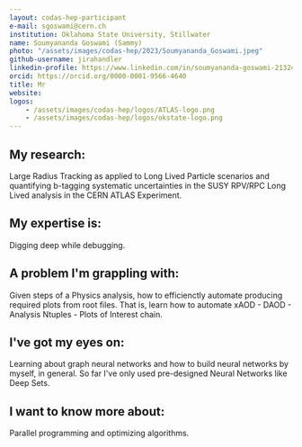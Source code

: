 ```yaml
---
layout: codas-hep-participant
e-mail: sgoswami@cern.ch
institution: Oklahoma State University, Stillwater
name: Soumyananda Goswami (Sammy)
photo: "/assets/images/codas-hep/2023/Soumyananda_Goswami.jpeg"
github-username: jirahandler
linkedin-profile: https://www.linkedin.com/in/soumyananda-goswami-213241218/
orcid: https://orcid.org/0000-0001-9566-4640
title: Mr
website:
logos:
    - /assets/images/codas-hep/logos/ATLAS-logo.png
    - /assets/images/codas-hep/logos/okstate-logo.png
---
```


## My research:
Large Radius Tracking as applied to Long Lived Particle scenarios and  quantifying b-tagging systematic uncertainties in the SUSY RPV/RPC Long Lived analysis in the CERN ATLAS Experiment.

## My expertise is:
Digging deep  while debugging.

## A problem I'm grappling with:
Given steps of a Physics analysis, how to efficienctly automate producing required plots from root files. That is, learn how to  automate xAOD - DAOD - Analysis Ntuples - Plots of Interest chain.

## I've got my eyes on:
Learning about graph neural networks and how to build neural networks by myself, in general. So far I've only used pre-designed Neural Networks like Deep Sets.

## I want to know more about:
Parallel programming and  optimizing algorithms.
